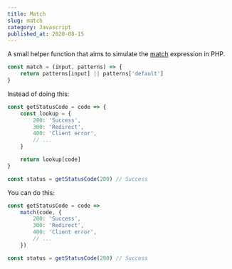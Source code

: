 ```yaml
---
title: Match
slug: match
category: Javascript
published_at: 2020-08-15
---
```


A small helper function that aims to simulate the [match](https://wiki.php.net/rfc/match_expression_v2) expression in PHP.

```js
const match = (input, patterns) => {
    return patterns[input] || patterns['default']
}
```

Instead of doing this:

```js
const getStatusCode = code => {
    const lookup = {
        200: 'Success',
        300: 'Redirect',
        400: 'Client error',
        // ...
    }

    return lookup[code]
}

const status = getStatusCode(200) // Success
```

You can do this:

```js
const getStatusCode = code =>
    match(code, {
        200: 'Success',
        300: 'Redirect',
        400: 'Client error',
        // ...
    })

const status = getStatusCode(200) // Success
```
